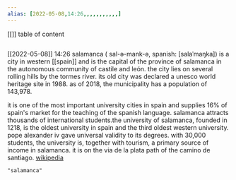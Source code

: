 ```yaml
---
alias: [2022-05-08,14:26,,,,,,,,,,,]
---
```

[[]]
table of content
```toc
```

[[2022-05-08]] 14:26
salamanca ( sal-ə-mank-ə, spanish: [salaˈmaŋka]) is a city in western [[spain]] and is the capital of the province of salamanca in the autonomous community of castile and león. the city lies on several rolling hills by the tormes river. its old city was declared a unesco world heritage site in 1988. as of 2018, the municipality has a population of 143,978.

it is one of the most important university cities in spain and supplies 16% of spain's market for the teaching of the spanish language. salamanca attracts thousands of international students.the university of salamanca, founded in 1218, is the oldest university in spain and the third oldest western university. pope alexander iv gave universal validity to its degrees. with 30,000 students, the university is, together with tourism, a primary source of income in salamanca. it is on the via de la plata path of the camino de santiago.
[wikipedia](https://en.wikipedia.org/wiki/salamanca)
```query
"salamanca"
```